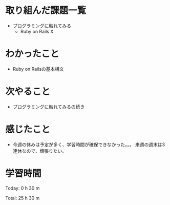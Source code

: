 # 取り組んだ課題一覧
- プログラミングに触れてみる
  - Ruby on Rails X

# わかったこと
- Ruby on Railsの基本構文

# 次やること
- プログラミングに触れてみるの続き
  
# 感じたこと
- 今週の休みは予定が多く、学習時間が確保できなかった。。。
  来週の週末は3連休なので、頑張りたい。
  
# 学習時間
Today: 0 h 30 m

Total: 25 h 30 m
